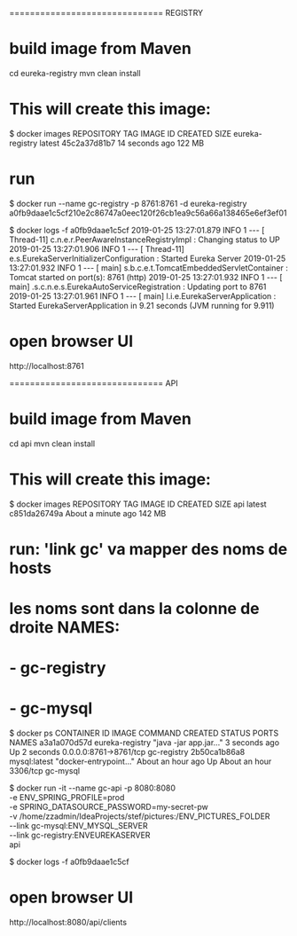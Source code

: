 
============================== REGISTRY
# build image from Maven
cd eureka-registry
mvn clean install

# This will create this image:

$ docker images
REPOSITORY              TAG                 IMAGE ID            CREATED             SIZE
eureka-registry         latest              45c2a37d81b7        14 seconds ago      122 MB

# run
$ docker run --name gc-registry -p 8761:8761 -d eureka-registry
a0fb9daae1c5cf210e2c86747a0eec120f26cb1ea9c56a66a138465e6ef3ef01


$ docker logs -f a0fb9daae1c5cf
2019-01-25 13:27:01.879  INFO 1 --- [      Thread-11] c.n.e.r.PeerAwareInstanceRegistryImpl    : Changing status to UP
2019-01-25 13:27:01.906  INFO 1 --- [      Thread-11] e.s.EurekaServerInitializerConfiguration : Started Eureka Server
2019-01-25 13:27:01.932  INFO 1 --- [           main] s.b.c.e.t.TomcatEmbeddedServletContainer : Tomcat started on port(s): 8761 (http)
2019-01-25 13:27:01.932  INFO 1 --- [           main] .s.c.n.e.s.EurekaAutoServiceRegistration : Updating port to 8761
2019-01-25 13:27:01.961  INFO 1 --- [           main] l.i.e.EurekaServerApplication            : Started EurekaServerApplication in 9.21 seconds (JVM running for 9.911)


# open browser UI
http://localhost:8761

============================== API

# build image from Maven
cd api
mvn clean install

# This will create this image:

$ docker images
REPOSITORY              TAG                 IMAGE ID            CREATED             SIZE
api                     latest              c851da26749a        About a minute ago   142 MB

# run: 'link gc' va mapper des noms de hosts
# les noms sont dans la colonne de droite NAMES:
# - gc-registry
# - gc-mysql
$ docker ps
CONTAINER ID        IMAGE               COMMAND                  CREATED             STATUS              PORTS                    NAMES
a3a1a070d57d        eureka-registry     "java -jar app.jar..."   3 seconds ago       Up 2 seconds        0.0.0.0:8761->8761/tcp   gc-registry
2b50ca1b86a8        mysql:latest        "docker-entrypoint..."   About an hour ago   Up About an hour    3306/tcp                 gc-mysql

$ docker run -it --name gc-api -p 8080:8080  \
  -e ENV_SPRING_PROFILE=prod   \
  -e SPRING_DATASOURCE_PASSWORD=my-secret-pw   \
  -v /home/zzadmin/IdeaProjects/stef/pictures:/ENV_PICTURES_FOLDER   \
  --link gc-mysql:ENV_MYSQL_SERVER   \
  --link gc-registry:ENVEUREKASERVER \
  api

$ docker logs -f a0fb9daae1c5cf

# open browser UI
http://localhost:8080/api/clients
